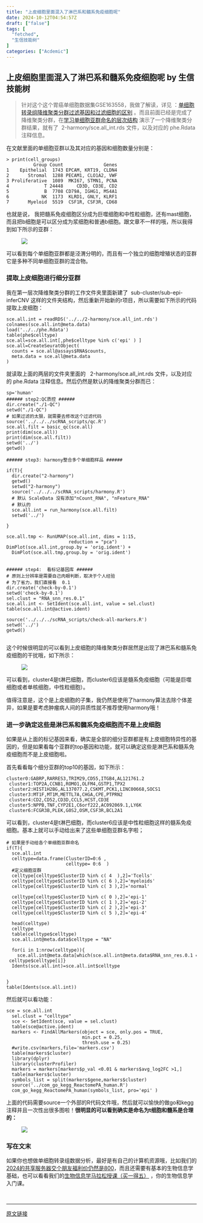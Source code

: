 ```yaml
---
title: "上皮细胞里面混入了淋巴系和髓系免疫细胞呢"
date: 2024-10-12T04:54:57Z
draft: ["false"]
tags: [
  "fetched",
  "生信技能树"
]
categories: ["Acdemic"]
---
```

上皮细胞里面混入了淋巴系和髓系免疫细胞呢 by 生信技能树
------
<div><section data-tool="mdnice编辑器" data-website="https://www.mdnice.com"><blockquote data-tool="mdnice编辑器"><span></span><p>针对这个这个胃癌单细胞数据集GSE163558，我做了解读，详见 ：<a href="https://mp.weixin.qq.com/s?__biz=MzAxMDkxODM1Ng==&amp;mid=2247533053&amp;idx=1&amp;sn=bd155638b280e875dcae14622198b65b&amp;scene=21#wechat_redirect" data-linktype="2">单细胞转录组降维聚类分群过滤基因和过滤细胞的区别</a> 。而且前面已经是完成了降维聚类分群，在<a href="https://mp.weixin.qq.com/s?__biz=MzAxMDkxODM1Ng==&amp;mid=2247533061&amp;idx=1&amp;sn=de67737df31c0302667d9c7a75214415&amp;scene=21#wechat_redirect" data-linktype="2">学习单细胞亚群命名的层次结构</a> 演示了一个降维聚类分群结果，就有了  2-harmony/sce.all_int.rds 文件，以及对应的 phe.Rdata 注释信息。</p></blockquote><p data-tool="mdnice编辑器">在文献里面的单细胞亚群以及其对应的基因和细胞数量分别是：</p><pre data-tool="mdnice编辑器"><span></span><code>&gt; <span>print</span>(cell_groups)<br>          Group Count               Genes<br>1    Epithelial  1743 EPCAM, KRT19, CLDN4<br>2       Stromal  1288 PECAM1, CLO1A2, VWF<br>3 Proliferative  1089  MKI67, STMN1, PCNA<br>4             T 24448     CD3D, CD3E, CD2<br>5             B  7708 CD79A, IGHG1, MS4A1<br>6            NK  1173  KLRD1, GNLY, KLRF1<br>7       Myeloid  5519  CSF1R, CSF3R, CD68<br></code></pre><p data-tool="mdnice编辑器">也就是说， 我把髓系免疫细胞区分成为巨噬细胞和中性粒细胞，还有mast细胞，而且把b细胞是可以区分成为浆细胞和普通b细胞。跟文章不一样的哦，所以我得到如下所示的亚群：</p><figure data-tool="mdnice编辑器"><img data-imgfileid="100049849" data-ratio="0.7888888888888889" data-src="https://mmbiz.qpic.cn/mmbiz_png/cZNhZQ6j4wyt0ib2dmzuhyr9tJhzdRCx51Gu0uIDw6icj3OZMStIJlDXa3Gc2fTBFXlE2drIK2Fia6vCUNDDYZxHg/640?wx_fmt=png&amp;from=appmsg" data-type="png" data-w="1080" src="https://mmbiz.qpic.cn/mmbiz_png/cZNhZQ6j4wyt0ib2dmzuhyr9tJhzdRCx51Gu0uIDw6icj3OZMStIJlDXa3Gc2fTBFXlE2drIK2Fia6vCUNDDYZxHg/640?wx_fmt=png&amp;from=appmsg"></figure><p data-tool="mdnice编辑器">可以看到每个单细胞亚群都是泾渭分明的，而且有一个独立的细胞增殖状态的亚群它是多种不同单细胞亚群的混合物。</p><h3 data-tool="mdnice编辑器"><span></span><span>提取上皮细胞进行细分亚群</span><span></span></h3><p data-tool="mdnice编辑器">我在第一层次降维聚类分群的工作文件夹里面新建了  sub-cluster/sub-epi-inferCNV 这样的文件夹结构，然后重新开始新的r项目，所以需要如下所示的代码提取上皮细胞：</p><pre data-tool="mdnice编辑器"><span></span><code>sce.all.int = readRDS(<span>'../../2-harmony/sce.all_int.rds'</span>)<br>colnames(sce.all.int@meta.data) <br>load(<span>'../../phe.Rdata'</span>)<br>table(phe$celltype)  <br>sce.all=sce.all.int[,phe$celltype %<span>in</span>% c(<span>'epi'</span> ) ]<br>sce.all=CreateSeuratObject(<br>  counts = sce.all@assays$RNA$counts,<br>  meta.data = sce.all@meta.data<br>)<br></code></pre><p data-tool="mdnice编辑器">就读取上面的两层的文件夹里面的   2-harmony/sce.all_int.rds 文件，以及对应的 phe.Rdata 注释信息。然后仍然是默认的降维聚类分群而已：</p><pre data-tool="mdnice编辑器"><span></span><code>sp=<span>'human'</span><br><span>###### step2:QC质控 ######</span><br>dir.create(<span>"./1-QC"</span>)<br>setwd(<span>"./1-QC"</span>)<br><span># 如果过滤的太狠，就需要去修改这个过滤代码</span><br><span>source</span>(<span>'../../../scRNA_scripts/qc.R'</span>)<br>sce.all.filt = basic_qc(sce.all)<br>print(dim(sce.all))<br>print(dim(sce.all.filt))<br>setwd(<span>'../'</span>)<br>getwd()<br> <br><span>###### step3: harmony整合多个单细胞样品 ######</span><br><br><span>if</span>(<span>T</span>){<br>  dir.create(<span>"2-harmony"</span>)<br>  getwd()<br>  setwd(<span>"2-harmony"</span>)<br>  <span>source</span>(<span>'../../../scRNA_scripts/harmony.R'</span>)<br>  <span># 默认 ScaleData 没有添加"nCount_RNA", "nFeature_RNA"</span><br>  <span># 默认的</span><br>  sce.all.int = run_harmony(sce.all.filt)<br>  setwd(<span>'../'</span>)<br>  <br>}<br><br>sce.all.tmp &lt;- RunUMAP(sce.all.int, dims = <span>1</span>:<span>15</span>, <br>                       reduction = <span>"pca"</span>)<br>DimPlot(sce.all.int,group.by = <span>'orig.ident'</span>) + <br>  DimPlot(sce.all.tmp,group.by = <span>'orig.ident'</span>)<br><br><br><span>###### step4:  看标记基因库 ######</span><br><span># 原则上分辨率是需要自己肉眼判断，取决于个人经验</span><br><span># 为了省力，我们直接看  0.1 </span><br>dir.create(<span>'check-by-0.1'</span>)<br>setwd(<span>'check-by-0.1'</span>)<br>sel.clust = <span>"RNA_snn_res.0.1"</span><br>sce.all.int &lt;- SetIdent(sce.all.int, value = sel.clust)<br>table(sce.all.int@active.ident) <br><br><span>source</span>(<span>'../../../scRNA_scripts/check-all-markers.R'</span>)<br>setwd(<span>'../'</span>) <br>getwd()<br><br></code></pre><p data-tool="mdnice编辑器">这个时候很明显的可以看到上皮细胞的降维聚类分群居然是出现了淋巴系和髓系免疫细胞的干扰哦，如下所示：</p><figure data-tool="mdnice编辑器"><img data-imgfileid="100049851" data-ratio="1.3101851851851851" data-src="https://mmbiz.qpic.cn/mmbiz_png/cZNhZQ6j4wyt0ib2dmzuhyr9tJhzdRCx5iazlZeKnat8rTRGAbsNra2bNGWJEKYcpMK7LwTWlQJK8hSkpM79Kmgw/640?wx_fmt=png&amp;from=appmsg" data-type="png" data-w="1080" src="https://mmbiz.qpic.cn/mmbiz_png/cZNhZQ6j4wyt0ib2dmzuhyr9tJhzdRCx5iazlZeKnat8rTRGAbsNra2bNGWJEKYcpMK7LwTWlQJK8hSkpM79Kmgw/640?wx_fmt=png&amp;from=appmsg"></figure><p data-tool="mdnice编辑器">可以看到，cluster4是t淋巴细胞，而cluster6应该是髓系免疫细胞（可能是巨噬细胞或者单核细胞，中性粒细胞）。</p><p data-tool="mdnice编辑器">值得注意是，这个是上皮细胞的子集，我仍然是使用了harmony算法去除个体差异，如果是要考虑肿瘤病人间的异质性就不推荐使用harmony哦！</p><h3 data-tool="mdnice编辑器"><span></span><span>进一步确定这些是淋巴系和髓系免疫细胞而不是上皮细胞</span><span></span></h3><p data-tool="mdnice编辑器">如果是从上面的标记基因来看，确实是全部的细分亚群都是有上皮细胞特异性的基因的，但是如果看每个亚群的top基因和功能，就可以确定这些是淋巴系和髓系免疫细胞而不是上皮细胞啦。</p><p data-tool="mdnice编辑器">首先看看每个细分亚群的top10的基因，如下所示：</p><pre data-tool="mdnice编辑器"><span></span><code>cluster0:GABRP,RARRES3,TRIM29,CD55,ITGB4,AL121761.2<br> cluster1:TOP2A,CCNB1,ROMO1,OLFM4,GSTP1,TPX2<br> cluster2:HIST1H2BG,AL137077.2,CSKMT,PCK1,LINC00668,SOCS1<br> cluster3:MT1F,MT1M,METTL7A,CHGA,CPE,PTPRN2<br> cluster4:CD2,CD52,CD3D,CCL5,HCST,CD3E<br> cluster5:NPPB,TNF,CYP2E1,C6orf222,AC092069.1,LY6K<br> cluster6:FCGR3B,PLEK,G0S2,OSM,CSF3R,BCL2A1 <br></code></pre><p data-tool="mdnice编辑器">可以看到，cluster4是t淋巴细胞，而cluster6应该是中性粒细胞这样的髓系免疫细胞。基本上就可以手动给出来了这些单细胞亚群名字啦；</p><pre data-tool="mdnice编辑器"><span></span><code><span># 如果是手动给各个单细胞亚群命名</span><br><span>if</span>(<span>T</span>){<br>  sce.all.int<br>  celltype=data.frame(ClusterID=<span>0</span>:<span>6</span> ,<br>                      celltype= <span>0</span>:<span>6</span>  ) <br>  <span>#定义细胞亚群        </span><br>  celltype[celltype$ClusterID %<span>in</span>% c( <span>4</span>  ),<span>2</span>]=<span>'Tcells'</span>      <br>  celltype[celltype$ClusterID %<span>in</span>% c( <span>6</span> ),<span>2</span>]=<span>'myeloids'</span>  <br>  celltype[celltype$ClusterID %<span>in</span>% c( <span>3</span> ),<span>2</span>]=<span>'normal'</span>  <br>  <br>  celltype[celltype$ClusterID %<span>in</span>% c( <span>0</span> ),<span>2</span>]=<span>'epi-1'</span><br>  celltype[celltype$ClusterID %<span>in</span>% c( <span>1</span> ),<span>2</span>]=<span>'epi-2'</span> <br>  celltype[celltype$ClusterID %<span>in</span>% c( <span>2</span> ),<span>2</span>]=<span>'epi-3'</span>    <br>  celltype[celltype$ClusterID %<span>in</span>% c( <span>5</span> ),<span>2</span>]=<span>'epi-4'</span>    <br>   <br>  head(celltype)<br>  celltype<br>  table(celltype$celltype)<br>  sce.all.int@meta.data$celltype = <span>"NA"</span><br>  <br>  <span>for</span>(i <span>in</span> <span>1</span>:nrow(celltype)){<br>    sce.all.int@meta.data[which(sce.all.int@meta.data$RNA_snn_res.0.1 == celltype$ClusterID[i]),<span>'celltype'</span>] &lt;- celltype$celltype[i]}<br>  Idents(sce.all.int)=sce.all.int$celltype<br>  <br>  <br>} <br>table(Idents(sce.all.int)) <br></code></pre><p data-tool="mdnice编辑器">然后就可以看功能：</p><pre data-tool="mdnice编辑器"><span></span><code>sce = sce.all.int<br>  sel.clust = <span>"celltype"</span><br>  sce &lt;- SetIdent(sce, value = sel.clust)<br>  table(sce@active.ident) <br>  markers &lt;- FindAllMarkers(object = sce, only.pos = <span>TRUE</span>, <br>                            min.pct = <span>0.25</span>, <br>                            thresh.use = <span>0.25</span>)<br>  <span>#write.csv(markers,file='markers.csv')</span><br>  table(markers$cluster)<br>  <span>library</span>(dplyr)  <br>  <span>library</span>(clusterProfiler)  <br>  markers = markers[markers$p_val &lt;<span>0.01</span> &amp; markers$avg_log2FC &gt;<span>1</span>,]  <br>  table(markers$cluster)<br>  symbols_list = split(markers$gene,markers$cluster)<br>  <span>source</span>(<span>'../com_go_kegg_ReactomePA_human.R'</span>) <br>  com_go_kegg_ReactomePA_human(symbols_list, pro=<span>'epi'</span> ) <br></code></pre><p data-tool="mdnice编辑器">上面的代码需要source一个外部的R代码文件哦，然后就可以愉快的做go和kegg注释并且一次性出很多图啦！<strong>很明显的可以看到确实是命名为t细胞和髓系是合理的：</strong></p><figure data-tool="mdnice编辑器"><img data-imgfileid="100049850" data-ratio="0.5518518518518518" data-src="https://mmbiz.qpic.cn/mmbiz_png/cZNhZQ6j4wyt0ib2dmzuhyr9tJhzdRCx5qU0ER500gqZbEoNUIUYfYO8kEnIm5AkLFTN0ZGTednGmQ0Dykgbwxg/640?wx_fmt=png&amp;from=appmsg" data-type="png" data-w="1080" src="https://mmbiz.qpic.cn/mmbiz_png/cZNhZQ6j4wyt0ib2dmzuhyr9tJhzdRCx5qU0ER500gqZbEoNUIUYfYO8kEnIm5AkLFTN0ZGTednGmQ0Dykgbwxg/640?wx_fmt=png&amp;from=appmsg"></figure></section><section data-tool="mdnice编辑器" data-website="https://www.mdnice.com"><h3 data-tool="mdnice编辑器"><span>写在文末</span></h3></section><p>如果你也想做单细胞转录组数据分析，<span>最好是有自己的计算机资源哦，比如我们的</span><a href="https://mp.weixin.qq.com/s?__biz=MzAxMDkxODM1Ng==&amp;mid=2247528363&amp;idx=1&amp;sn=5e02f3e9b2e148191e23ebc2c0d780e7&amp;scene=21#wechat_redirect" data-linktype="2">2024的共享服务器交个朋友福利价仍然是800</a><span>，而且还需要有基本的生物信息学基础，也可以看看我们的</span><a target="_blank" href="http://mp.weixin.qq.com/s?__biz=MzAxMDkxODM1Ng==&amp;mid=2247531929&amp;idx=1&amp;sn=f6f16b7bf6b907360d6d0052e3d10cf6&amp;chksm=9b4b3d22ac3cb434b6aa7753a4cf0f266578147ccf10b49cc834e46af578ee6de99be0accb30&amp;scene=21#wechat_redirect" textvalue="生物信息学马拉‍松授课（买一得五）" linktype="text" imgurl="" imgdata="null" data-itemshowtype="0" tab="innerlink" data-linktype="2" hasload="1">生物信息学马拉松授课（买一得五）</a><span> ，你的生物信息学入门课。 </span></p><p><br></p><p><mp-style-type data-value="3"></mp-style-type></p></div>  
<hr>
<a href="https://mp.weixin.qq.com/s/g5ywA-ex2XcDuNZ8MK-dvA",target="_blank" rel="noopener noreferrer">原文链接</a>
